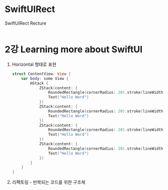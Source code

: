 # SwiftUIRect
SwiftUIRect Recture

``` swift 
```


2강 Learning more about SwiftUI
===========

1. Horizontal 형태로 표현

    ``` swift 
    struct ContentView: View {
        var body: some View {
            HStack {
                ZStack(content: {
                    RoundedRectangle(cornerRadius: 20).stroke(lineWidth: 3)
                    Text("Hello Word")
                })
                ZStack(content: {
                    RoundedRectangle(cornerRadius: 20).stroke(lineWidth: 3)
                    Text("Hello Word")
                })
                ZStack(content: {
                    RoundedRectangle(cornerRadius: 20).stroke(lineWidth: 3)
                    Text("Hello Word")
                })
                ZStack(content: {
                    RoundedRectangle(cornerRadius: 20).stroke(lineWidth: 3)
                    Text("Hello Word")
                })
            }
        }
    }
    ```

2. 리팩토링 - 반복되는 코드를 위한 구조체
